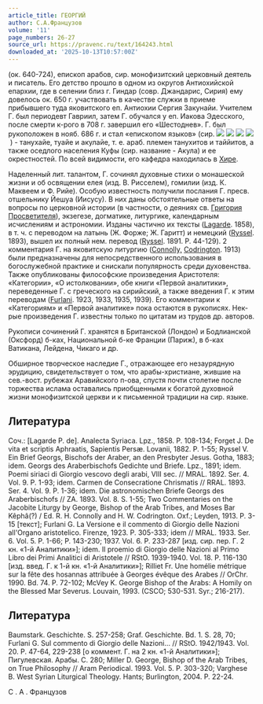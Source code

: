 ```yaml
---
article_title: ГЕОРГИЙ
author: C.А.Французов
volume: '11'
page_numbers: 26-27
source_url: https://pravenc.ru/text/164243.html
downloaded_at: '2025-10-13T10:57:00Z'
---
```


(ок. 640-724), епископ арабов, сир. монофизитский церковный деятель и писатель. Его детство прошло в одном из округов Антиохийской епархии, где в селении близ г. Гиндар (совр. Джандарис, Сирия) ему довелось ок. 650 г. участвовать в качестве служки в приеме прибывшего туда яковитского еп. Антиохии Сергия Закунайи. Учителем Г. был периодевт Гавриил, затем Г. обучался у еп. Иакова Эдесского, после смерти к-рого в 708 г. завершил его «Шестоднев». Г. был рукоположен в нояб. 686 г. и стал «епископом языков» (сир. ![](<https://pravenc.ru/char/26094/Ahhxd0sJ /image.png>) ![](<https://pravenc.ru/char/26094/ Axxx7epx40 /image.png>) ![](<https://pravenc.ru/char/26094/ x5dGx81NAG /image.png>) ![](<https://pravenc.ru/char/26094/ x82g/image.png>) ) - танухайе, туайе и акулайе, т. е. араб. племен танухитов и таййитов, а также оседлого населения Куфы (сир. название - Акула) и ее окрестностей. По всей видимости, его кафедра находилась в [Хире](https://pravenc.ru/text/Хире.html).

Наделенный лит. талантом, Г. сочинял духовные стихи о монашеской жизни и об освящении елея (изд. В. Рисселем), гомилии (изд. К. Маквеем и Ф. Рийе). Особую известность получили послания Г. пресв. отшельнику Йешуа (Иисусу). В них даны обстоятельные ответы на вопросы по церковной истории (в частности, о деяниях св. [Григория Просветителя](<https://pravenc.ru/text/ГРИГОРИЙ ПРОСВЕТИТЕЛЬ.html>)), экзегезе, догматике, литургике, календарным исчислениям и астрономии. Изданы частично их тексты ([Lagarde](https://pravenc.ru/text/Lagarde.html). 1858), в т. ч. с переводом на латынь (Ж. Форже; Ж. Гаритт) и немецкий ([Ryssel](https://pravenc.ru/text/Ryssel.html). 1893), вышел их полный нем. перевод ([Ryssel](https://pravenc.ru/text/Ryssel.html). 1891. P. 44-129). 2 комментария Г. на яковитскую литургию ([Connolly,](<https://pravenc.ru/text/Connolly .html>) [Codrington](https://pravenc.ru/text/Codrington.html). 1913) были предназначены для непосредственного использования в богослужебной практике и снискали популярность среди духовенства. Также опубликованы философские произведения Аристотеля: «Категории», «О истолковании», обе книги «Первой аналитики», переведенные Г. с греческого на сирийский, а также введения Г. к этим переводам ([Furlani](https://pravenc.ru/text/Furlani.html). 1923, 1933, 1935, 1939). Его комментарии к «Категориям» и «Первой аналитике» пока остаются в рукописях. Нек-рые произведения Г. известны только по цитатам из трудов др. авторов.

Рукописи сочинений Г. хранятся в Британской (Лондон) и Бодлианской (Оксфорд) б-ках, Национальной б-ке Франции (Париж), в б-ках Ватикана, Лейдена, Чикаго и др.

Обширное творческое наследие Г., отражающее его незаурядную эрудицию, свидетельствует о том, что арабы-христиане, жившие на сев.-вост. рубежах Аравийского п-ова, спустя почти столетие после торжества ислама оставались приобщенными к богатой духовной жизни монофизитской церкви и к письменной традиции на сир. языке.

## Литература

Coч.: [Lagarde P. de]. Analecta Syriaca. Lpz., 1858. P. 108-134; Forget J. De vita et scriptis Aphraatis, Sapientis Persæ. Lovanii, 1882. P. 1-55; Ryssel V. Ein Brief Georgs, Bischofs der Araber, an den Presbyter Jesus. Gotha, 1883; idem. Georgs des Araberbischofs Gedichte und Briefe. Lpz., 1891; idem. Poemi siriaci di Giorgio vescovo degli arabi, VIII sec. // MRAL. 1892. Ser. 4. Vol. 9. P. 1-93; idem. Carmen de Consecratione Chrismatis // RRAL. 1893. Ser. 4. Vol. 9. P. 1-36; idem. Die astronomischen Briefe Georgs des Araberbischofs // ZA. 1893. Vol. 8. S. 1-55; Two Commentaries on the Jacobite Liturgy by George, Bishop of the Arab Tribes, and Moses Bar Kêphâ(?) / Ed. R. H. Connolly and H. W. Codrington. Oxf.; Leyden, 1913. P. 3-15 [текст]; Furlani G. La Versione e il commento di Giorgio delle Nazioni all'Organo aristotelico. Firenze, 1923. P. 305-333; idem // MRAL. 1933. Ser. 6. Vol. 5. P. 1-66; P. 143-230; 1937. Vol. 6. P. 233-287 [изд. сир. пер. Г. 2 кн. «1-й Аналитики»]; idem. Il proemio di Giorgio delle Nazioni al Primo Libro dei Primi Analitici di Aristotele // RStO. 1939-1940. Vol. 18. P. 116-130 [изд. введ. Г. к 1-й кн. «1-й Аналитики»]; Rilliet Fr. Une homélie métrique sur la fête des hosannas attribuée à Georges évêque des Arabes // OrChr. 1990. Bd. 74. P. 72-102; McVey K. George Bishop of the Arabs: A Homily on the Blessed Mar Severus. Louvain, 1993. (CSCO; 530-531. Syr.; 216-217).

## Литература

Baumstark. Geschichte. S. 257-258; Graf. Geschichte. Bd. 1. S. 28, 70; Furlani G. Sul commento di Giorgio delle Nazioni… // RStO. 1942/1943. Vol. 20. P. 47-64, 229-238 [о коммент. Г. на 2 кн. «1-й Аналитики»]; Пигулевская. Арабы. С. 280; Miller D. George, Bishop of the Arab Tribes, on True Philosophy // Aram Periodical. 1993. Vol. 5. P. 303-320; Varghese B. West Syrian Liturgical Theology. Hants; Burlington, 2004. P. 22-24.

C .  А .  Французов
